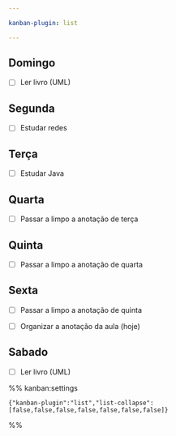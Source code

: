 ```yaml
---

kanban-plugin: list

---
```


## Domingo

- [ ] Ler livro (UML)


## Segunda

- [ ] Estudar redes


## Terça

- [ ] Estudar Java


## Quarta

- [ ] Passar a limpo a anotação de terça


## Quinta

- [ ] Passar a limpo a anotação de quarta


## Sexta

- [ ] Passar a limpo a anotação de quinta
- [ ] Organizar a anotação da aula (hoje)


## Sabado

- [ ] Ler livro (UML)




%% kanban:settings
```
{"kanban-plugin":"list","list-collapse":[false,false,false,false,false,false,false]}
```
%%